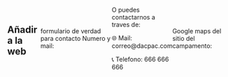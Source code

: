 Añadir a la web 
------------------

formulario de verdad para contacto
Numero y mail: 
<div class="contactoredes">
  <p>O puedes contactarnos a traves de:</p>
  <p>🌐 Mail: correo@dacpac.com</p>
  <p>📞 Telefono: 666 666 666</p>
</div>

Google maps del sitio del campamento:
<!DOCTYPE html>
  <!--
   @license
   Copyright 2023 Google LLC. All Rights Reserved.
   SPDX-License-Identifier: Apache-2.0
  -->
  <html>
    <head>
      <title>Aerial View</title>
      <style>
        /**
         * @license
         * Copyright 2023 Google LLC. All Rights Reserved.
         * SPDX-License-Identifier: Apache-2.0
         */
        html,
        body {
          align-items: center;
          display: flex;
          height: 100%;
          width: 100%;
          justify-content: center;
        }

        .aerial-view-media {
          object-fit: contain;
          height: 100%;
          width: 100%;
        }

        .container {
          display: flex;
          overflow: hidden;
          position: relative;
          align-items: center;
          justify-content: center;
          width: 100%;
          height: 100%;
          max-height: 780px;
          max-width: 780px;
        }
      </style>
    </head>
    <body>
      <div class="container">
        <video class="aerial-view-media" muted autoplay loop>
          Your browser does not support HTML5 video.
        </video>
      </div>
    </body>
    <script>
      /**
       * @license
       * Copyright 2023 Google LLC. All Rights Reserved.
       * SPDX-License-Identifier: Apache-2.0
       */
      // To use video ID as parameter input instead of address, replace parameter value with a videoID '-wVXGP6Hkogfqz6sZulUf3'.
      const PARAMETER_VALUE = '1600 Amphitheatre Parkway, Mountain View, CA 94043';
      const API_KEY = 'INSERT_YOUR_API_KEY';

      async function initAerialView() {
        const displayEl = document.querySelector('video');
        displayEl.addEventListener('click', function () {
          if (displayEl.paused) {
          displayEl.play();
          } else {
            displayEl.pause();
          }
        });

        // Parameter key can accept either 'videoId' or 'address' depending on input.
        const parameterKey = videoIdOrAddress(PARAMETER_VALUE);
        const urlParameter = new URLSearchParams();
        urlParameter.set(parameterKey, PARAMETER_VALUE);
        urlParameter.set('key', API_KEY);
        const response = await fetch(`https://aerialview.googleapis.com/v1/videos:lookupVideo?${urlParameter.toString()}`);
        const videoResult = await response.json();

        if (videoResult.state === 'PROCESSING') {
          alert('Video still processing..');
        } else if (videoResult.error && videoResult.error.code === 404) {
          alert('Video not found. To generate video for an address, call on Aerial view renderVideo method.');
        } else {
          displayEl.src = videoResult.uris.MP4_MEDIUM.landscapeUri
        }
      }

      function videoIdOrAddress(value) {
        const videoIdRegex = /[0-9a-zA-Z-_]{22}/;
        return value.match(videoIdRegex) ? 'videoId' : 'address';
      }

      initAerialView();
    </script>
  </html>

